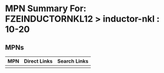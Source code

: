 



# MPN Summary For: FZEINDUCTORNKL12 > inductor-nkl : 10-20

## MPNs
  

|MPN|Direct Links|Search Links|
| :--- | :--- | :--- |
||||
